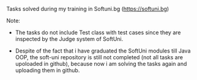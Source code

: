 Tasks solved during my training in Softuni.bg (https://softuni.bg)

Note:

- The tasks do not include Test class with test cases since they are inspected by the Judge system of SoftUni.

- Despite of the fact that i have graduated the SoftUni modules till Java OOP, the soft-uni repository is still not completed (not all tasks are upoloaded in github), because now i am solving the tasks again and uploading them in github. 